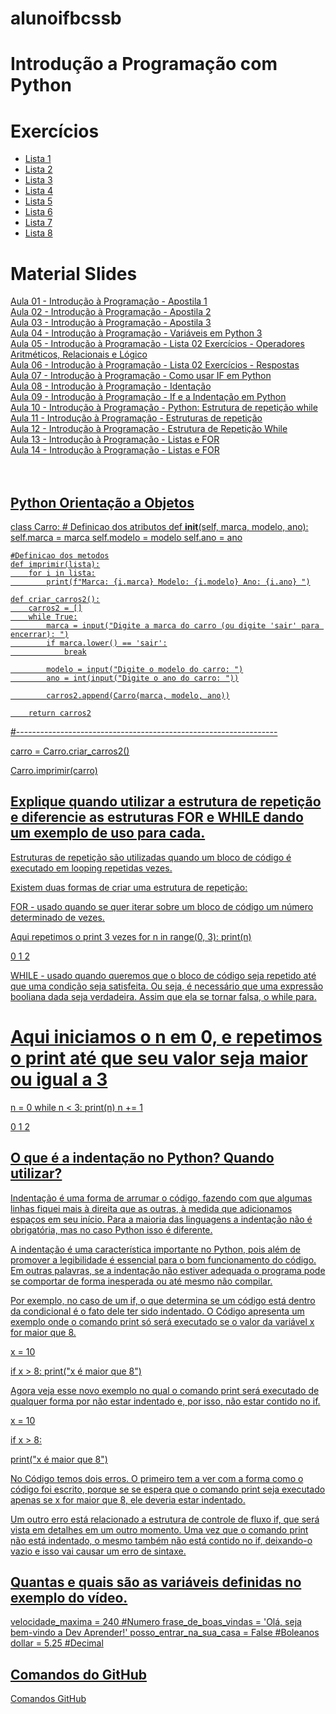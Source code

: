 # alunoifbcssb

# Introdução a Programação com Python

# Exercícios
* <a href="">Lista 1</a>
* <a href="">Lista 2</a>
* <a href="">Lista 3</a>
* <a href="">Lista 4</a>
* <a href="">Lista 5</a>
* <a href="">Lista 6</a>
* <a href="">Lista 7</a>
* <a href="">Lista 8</a>

# Material Slides
<a href="https://drive.google.com/file/d/1yXhQkOMpoEIzLoC22RkC1kEewgTs8JIw/view?hl=pt-BR">Aula 01 - Introdução à Programação - Apostila 1<br>
<a href="https://drive.google.com/file/d/1AnKJsquc_zhZS2M4_tmo1QZeq5L_uGBb/view?hl=pt-BR">Aula 02 - Introdução à Programação - Apostila 2<br>
<a href="https://drive.google.com/file/d/1YEfQ_P9RMUOAoYHcYt2XgVG62gs6Be4e/view?hl=pt-BR">Aula 03 - Introdução à Programação - Apostila 3<br>
<a href="https://www.youtube.com/watch?v=ii4tVqL49wY">Aula 04 - Introdução à Programação - Variáveis em Python 3<br>
<a href="https://drive.google.com/file/d/1Dp1fuueKJQHKrW8MoTnX_CNzZwVMdpqr/view?hl=pt-BR">Aula 05 - Introdução à Programação - Lista 02 Exercícios - Operadores Aritméticos, Relacionais e Lógico<br>
<a href="https://drive.google.com/file/d/13_jVhzIVFJs4CQ9AE71J1EnHFXZntIOv/view?hl=pt-BR">Aula 06 - Introdução à Programação - Lista 02 Exercícios - Respostas<br>
<a href="https://www.youtube.com/watch?v=w6M7eWFWZcc">Aula 07 - Introdução à Programação - Como usar IF em Python<br>
<a href="https://www.youtube.com/watch?v=EbrIvzu32Bg">Aula 08 - Introdução à Programação - Identação<br>
<a href="https://www.youtube.com/watch?v=Pi3cHCFWb60">Aula 09 - Introdução à Programação - If e a Indentação em Python<br>
<a href="https://www.devmedia.com.br/python-estrutura-de-repeticao-while/38546?authuser=0&hl=pt-BR">Aula 10 - Introdução à Programação - Python: Estrutura de repetição while<br>
<a href="http://curso.grupysanca.com.br/pt/latest/repeticao.html?authuser=0&hl=pt-BR">Aula 11 - Introdução à Programação - Estruturas de repetição<br>
<a href="https://drive.google.com/file/d/1s9GicWTV4DrhkmdJIqDEymsePkrd-nsv/view?hl=pt-BR">Aula 12 - Introdução à Programação - Estrutura de Repetição While<br>
<a href="https://www.loom.com/share/637e520dfd5b46348796da05caf822b3?authuser=0&hl=pt-BR">Aula 13 - Introdução à Programação - Listas e FOR<br>
<a href="https://www.loom.com/share/6b0078621b4a4846a4aaed6a341e9439?authuser=0&hl=pt-BR">Aula 14 - Introdução à Programação - Listas e FOR<br>
<a href="https://www.youtube.com/watch?v=ezfr9d7wd_k"><br>
<a href="https://www.youtube.com/watch?v=etjJ_4Eqrk8"><br>

## Python Orientação a Objetos
class Carro:
    # Definicao dos atributos
    def __init__(self, marca, modelo, ano):
        self.marca = marca
        self.modelo = modelo
        self.ano = ano
   
    #Definicao dos metodos
    def imprimir(lista):
        for i in lista:
            print(f"Marca: {i.marca} Modelo: {i.modelo} Ano: {i.ano} ")
   
    def criar_carros2():
        carros2 = []
        while True:
            marca = input("Digite a marca do carro (ou digite 'sair' para encerrar): ")
            if marca.lower() == 'sair':
                break
   
            modelo = input("Digite o modelo do carro: ")
            ano = int(input("Digite o ano do carro: "))
   
            carros2.append(Carro(marca, modelo, ano))
   
        return carros2
       
   
#-----------------------------------------------------------------

carro = Carro.criar_carros2()

Carro.imprimir(carro)


## Explique quando utilizar a estrutura de repetição e diferencie as estruturas FOR e WHILE dando um exemplo de uso para cada.
</p>
Estruturas de repetição são utilizadas quando um bloco de código é executado em looping repetidas vezes.

Existem duas formas de criar uma estrutura de repetição:

FOR - usado quando se quer iterar sobre um bloco de código um número determinado de vezes.

Aqui repetimos o print 3 vezes
for n in range(0, 3):
    print(n)

0
1
2

WHILE - usado quando queremos que o bloco de código seja repetido até que uma condição seja satisfeita. Ou seja, é necessário que uma expressão booliana dada seja verdadeira. Assim que ela se tornar falsa, o while para.

# Aqui iniciamos o n em 0, e repetimos o print até que seu valor seja maior ou igual a 3
n = 0
while n < 3:
    print(n)
    n += 1

0
1
2
</p>

## O que é a indentação no Python? Quando utilizar?
<p>
Indentação é uma forma de arrumar o código, fazendo com que algumas linhas fiquei mais à direita que as outras, à medida que adicionamos espaços em seu início. Para a maioria das linguagens a indentação não é obrigatória, mas no caso Python isso é diferente.

A indentação é uma característica importante no Python, pois além de promover a legibilidade é essencial para o bom funcionamento do código. Em outras palavras, se a indentação não estiver adequada o programa pode se comportar de forma inesperada ou até mesmo não compilar.

Por exemplo, no caso de um if, o que determina se um código está dentro da condicional é o fato dele ter sido indentado. O Código apresenta um exemplo onde o comando print só será executado se o valor da variável x for maior que 8.

x = 10

if x > 8:
   print("x é maior que 8")

Agora veja esse novo exemplo no qual o comando print será executado de qualquer forma por não estar indentado e, por isso, não estar contido no if.

x = 10

if x > 8:

print("x é maior que 8")

No Código temos dois erros. O primeiro tem a ver com a forma como o código foi escrito, porque se se espera que o comando print seja executado apenas se x for maior que 8, ele deveria estar indentado.

Um outro erro está relacionado a estrutura de controle de fluxo if, que será vista em detalhes em um outro momento. Uma vez que o comando print não está indentado, o mesmo também não está contido no if, deixando-o vazio e isso vai causar um erro de sintaxe.</p>

## Quantas e quais são as variáveis definidas no exemplo do vídeo.

velocidade_maxima = 240 #Numero
frase_de_boas_vindas = 'Olá, seja bem-vindo a Dev Aprender!'
posso_entrar_na_sua_casa = False #Boleanos
dollar = 5.25 #Decimal

## Comandos do GitHub
<a href="https://github.com/sisedusiqueira/alunoifbcssb/blob/main/github-git-cheat-sheet.pdf">Comandos GitHub</a>
